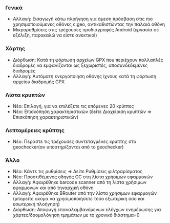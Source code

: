### Γενικά
- Αλλαγή: Εισαγωγή κάτω πλοήγηση για άμεση πρόσβαση στις πιο χρησιμοποιούμενες οθόνες c:geo, αντικαθιστώντας την παλαιά οθόνη
- Μικρορυθμίσεις στις τρέχουσες προδιαγραφές Android (εργασία σε εξέλιξη, παρακαλώ να είστε ανεκτικοί)

### Χάρτης
- Διόρθωση: Κατά τη φόρτωση αρχείων GPX που περιέχουν πολλαπλές διαδρομές να εμφανίζονται ως ξεχωριστές, αποσυνδεδεμένες διαδρομές
- Αλλαγή: Αυτόματη ενεργοποίηση οθόνης ίχνους κατά τη φόρτωση αρχείου διαδρομής GPX

### Λίστα κρυπτών
- Νέο: Επιλογή, για να επιλέξετε τις επόμενες 20 κρύπτες
- Νέα: Επισκόπηση χαρακτηριστικών (δείτε Διαχείριση κρυπτών => Επισκόπηση χαρακτηριστικών)

### Λεπτομέρειες κρύπτης
- Νέο: Περάστε τις τρέχουσες συντεταγμένες κρύπτης στο geochecker(αν υποστηρίζονται από το geochecker)

### Άλλο
- Νέο: Κάντε τις ρυθμίσεις => Δείτε Ρυθμίσεις φιλτραρίσματος
- Νέο: Προστιθέμενος οδηγός GC στη λίστα χρήσιμων εφαρμογών
- Αλλαγή: Αφαιρέθηκε barcode scanner από τη λίστα χρήσιμων εφαρμογών και από τηναρχική οθόνη
- Αλλαγή: Αφαιρέθηκε BRouter από την λίστα χρήσιμων εφαρμογών (μπορείτε ακόμα να χρησιμοποιήσετε τόσο εξωτερική όσο και εσωτερική πλοήγηση)
- Διόρθωση: Αποφυγή επαναλαμβανόμενων ελέγχων ενημέρωσης για χάρτες/δρομολόγηση τμημάτων με το χρονικό διάστημα=0
